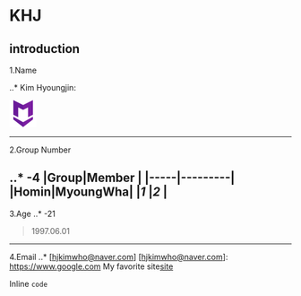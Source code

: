 KHJ
====
introduction
-----
1.Name

..* Kim Hyoungjin:

![alt text](https://github.com/adam-p/markdown-here/raw/master/src/common/images/icon48.png)

----

2.Group Number

..*
-4
|Group|Member   |
|-----|---------|
|Homin|MyoungWha|
|*1*  |*2*      |
----------------

3.Age
..* -21
> 1997.06.01
---
4.Email
..* [hjkimwho@naver.com]
[hjkimwho@naver.com]: https://www.google.com
My favorite site[site](https://www.naver.com)


Inline `code`
